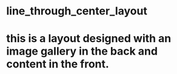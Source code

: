 # line_through_center_layout
# this is a layout designed with an image gallery in the back and content in the front.
